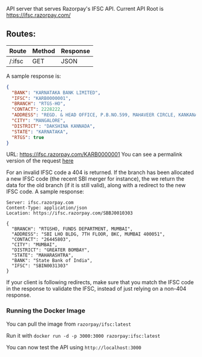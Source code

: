 API server that serves Razorpay's IFSC API.
Current API Root is <https://ifsc.razorpay.com/>

## Routes:

|Route|Method|Response|
|-----|------|--------|
|/:ifsc|GET|JSON|

A sample response is:

```json
{
  "BANK": "KARNATAKA BANK LIMITED",
  "IFSC": "KARB0000001",
  "BRANCH": "RTGS-HO",
  "CONTACT": 2228222,
  "ADDRESS": "REGD. & HEAD OFFICE, P.B.NO.599, MAHAVEER CIRCLE, KANKANADY, MANGALORE - 575002",
  "CITY": "MANGALORE",
  "DISTRICT": "DAKSHINA KANNADA",
  "STATE": "KARNATAKA",
  "RTGS": true
}
```

URL: <https://ifsc.razorpay.com/KARB0000001>
You can see a permalink version of the request [here](http://hurl.eu/hurls/e1d4d8d04d804d72a7506009d19cab583b6549e6/192c7eda180f9537d47e0abe8f7b7c7fa4b419db)

For an invalid IFSC code a 404 is returned. If the branch has been allocated a new IFSC code (the recent SBI merger for instance), the we return the data for the old branch (if it is still valid), along with a redirect to the new IFSC code. A sample response:

```
Server: ifsc.razorpay.com
Content-Type: application/json
Location: https://ifsc.razorpay.com/SBBJ0010303

{
  "BRANCH": "RTGSHO, FUNDS DEPARTMENT, MUMBAI",
  "ADDRESS": "SBI LHO BLDG, 7TH FLOOR, BKC, MUMBAI 400051",
  "CONTACT": "26445803",
  "CITY": "MUMBAI",
  "DISTRICT": "GREATER BOMBAY",
  "STATE": "MAHARASHTRA",
  "BANK": "State Bank of India",
  "IFSC": "SBIN0031303"
}
```

If your client is following redirects, make sure that you match the IFSC code in the response to validate the IFSC, instead of just relying on a non-404 response.

### Running the Docker Image

You can pull the image from `razorpay/ifsc:latest`

Run it with `docker run -d -p 3000:3000 razorpay:ifsc:latest`

You can now test the API using `http://localhost:3000`